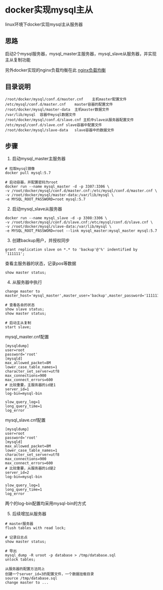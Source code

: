 # docker实现mysql主从
linux环境下docker实现mysql主从服务器



## 思路

启动2个mysql服务器，mysql_master主服务器，mysql_slave从服务器，并实现主从复制功能

另外docker实现的nginx负载均衡在此 [nginx负载均衡](https://github.com/wjhtime/docker_mysql)



## 目录说明

```
/root/docker/mysql/conf.d/master.cnf	主机master配置文件
/etc/mysql/conf.d/master.cnf	master容器的配置文件
/root/docker/mysql/master-data	主机master数据文件
/var/lib/mysql	容器中mysql数据文件
/root/docker/mysql/conf.d/slave.cnf	主机中slave从服务器配置文件
/etc/mysql/conf.d/slave.cnf	slave容器中配置文件
/root/docker/mysql/slave-data	slave容器中的数据文件
```



## 步骤

1. 启动mysql_master主服务器

```shell
# 拉取mysql镜像
docker pull mysql:5.7

# 启动容器，并配置密码为root
docker run --name mysql_master -d -p 3307:3306 \
-v /root/docker/mysql/conf.d/master.cnf:/etc/mysql/conf.d/master.cnf \
-v /root/docker/mysql/master-data:/var/lib/mysql \
-e MYSQL_ROOT_PASSWORD=root mysql:5.7
```



2. 启动mysql_slave从服务器

```shell
docker run --name mysql_slave -d -p 3308:3306 \
-v /root/docker/mysql/conf.d/slave.cnf:/etc/mysql/conf.d/slave.cnf \
-v /root/docker/mysql/slave-data:/var/lib/mysql \
-e MYSQL_ROOT_PASSWORD=root --link mysql_master:mysql_master mysql:5.7
```



3. 创建backup用户，并授权同步

```
grant replication slave on *.* to 'backup'@'%' indentified by '111111';
```



查看主服务器的状态，记录pos等数据

```
show master status;
```



4. 从服务器中执行

```
change master to master_host='mysql_master',master_user='backup',master_password='111111',master_file_log='mysql_bin.000003',master_log_pos=439,master_port=3306;
```



```mysql
# 查看各自的状态
show slave status;
show master status;

# 启动主从复制
start slave;
```



mysql_master.cnf配置

```mysql
[mysqldump]
user=root
password='root'
[mysqld]
max_allowed_packet=8M
lower_case_table_names=1
character_set_server=utf8
max_connections=900
max_connect_errors=600
# 比较重要，主服务器的id是1
server_id=1
log-bin=mysql-bin

slow_query_log=1
long_query_time=1
log_error
```



mysql_slave.cnf配置

```mysql
[mysqldump]
user=root
password='root'
[mysqld]
max_allowed_packet=8M
lower_case_table_names=1
character_set_server=utf8
max_connections=900
max_connect_errors=600
# 比较重要，从服务器的id是2
server_id=2
log-bin=mysql-bin

slow_query_log=1
long_query_time=1
log_error
```



两个的log-bin配置均采用mysql-bin的方式



5. 后续增加从服务器

```mysql
# master服务器
flush tables with read lock;

# 记录日志点
show master status;

# 导出
mysql_dump -R uroot -p database > /tmp/database.sql
unlock tables;

从服务器的配置方法同上
创建一个server_id=3的配置文件，一个数据挂载目录
source /tmp/database.sql
change master to ...
```










